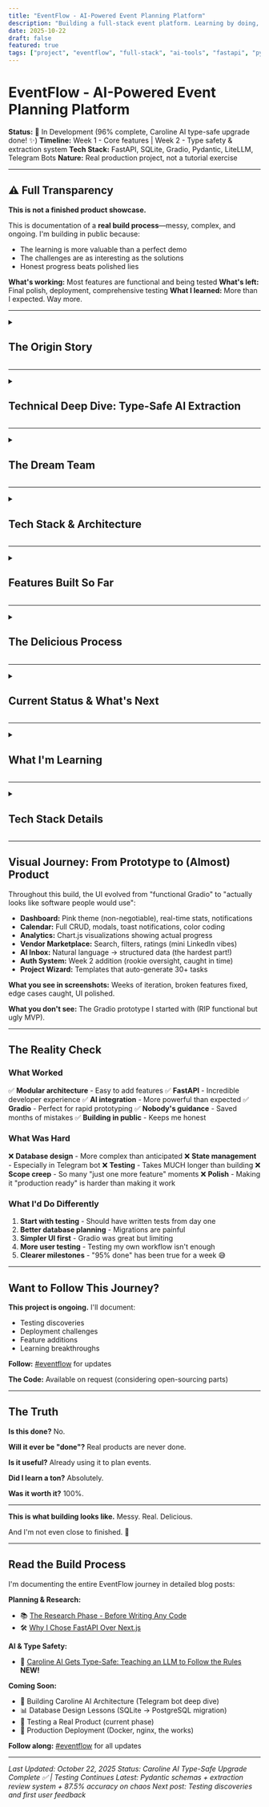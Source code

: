 ```yaml
---
title: "EventFlow - AI-Powered Event Planning Platform"
description: "Building a full-stack event platform. Learning by doing, one feature at a time."
date: 2025-10-22
draft: false
featured: true
tags: ["project", "eventflow", "full-stack", "ai-tools", "fastapi", "pydantic", "type-safety", "work-in-progress"]
---
```


# EventFlow - AI-Powered Event Planning Platform

**Status:** 🔨 In Development (96% complete, Caroline AI type-safe upgrade done! ✨)
**Timeline:** Week 1 - Core features | Week 2 - Type safety & extraction system
**Tech Stack:** FastAPI, SQLite, Gradio, Pydantic, LiteLLM, Telegram Bots
**Nature:** Real production project, not a tutorial exercise

---

## ⚠️ Full Transparency

**This is not a finished product showcase.**

This is documentation of a **real build process**—messy, complex, and ongoing. I'm building in public because:
- The learning is more valuable than a perfect demo
- The challenges are as interesting as the solutions
- Honest progress beats polished lies

**What's working:** Most features are functional and being tested
**What's left:** Final polish, deployment, comprehensive testing
**What I learned:** More than I expected. Way more.

---

<details>
<summary><h2 class="inline-heading">The Origin Story</h2></summary>

## How This Started

**The honest truth:** I'm organizationally chaotic.

Post-its everywhere. Half-finished lists. Notes scattered across 5 apps. The kind of person who loses track of simple tasks but somehow *loves* planning elaborate dinners and events.

**The irony:** I'm actually good at planning events. The vision is there. The execution? That's where things get messy.

**Then reality hit:** A friend asked me to help organize her wedding. Not just "give some suggestions." Actually help plan it. Guest lists. Vendors. Timeline. Budget. The whole thing.

**My reaction:** "Yes! I love this!"

**Also my reaction:** "Oh shit. How do I not lose my mind?"

I looked at existing event planning tools:
- Too expensive ($100-300/month?!)
- Too complicated (I need an MBA to use this?)
- Too generic (Why is this also project management software?)
- Not smart enough (No AI? In 2025?!)

**The moment:** "Wait. I could just... build something better?"

After the [murder mystery game](/projects/artifactum/murder-mystery-1926/), I had proof I could build real things. After learning FastAPI and AI integration, I had the tools.

**The decision:** Build EventFlow. For my friend's wedding. For anyone like me who loves planning but needs help staying organized.

**The meta irony:** Building a tool to solve my own chaos. While being chaotic. This is either genius or insane. Maybe both.

![EventFlow Dashboard](/images/eventflow/dashboard.png)
*The EventFlow dashboard. Pink theme because why not. Built in 2 weeks while learning FastAPI, Pydantic, and how to not lose my mind.*

---

### The Build Strategy

**Day 1: Research with Nobody** - Spent a full day planning instead of diving straight into code. Nobody helped me avoid rookie mistakes: use FastAPI (I know Python), start with SQLite (migrate to PostgreSQL later), build modular from day 1 (avoid spaghetti code).

**Why FastAPI over Next.js?** Everyone says "use Next.js for SaaS." But I'd need to learn React + TypeScript + Next.js = 4-6 weeks to MVP. FastAPI? I already know Python. MVP in 1-2 weeks. Play to strengths, ship fast, polish later.

**Days 2-7: Building** - Core event management, guest lists, vendor marketplace, task system, Caroline AI bot with 47 tools.

**Week 2: Type Safety Upgrade** - Made Caroline AI reliable with Pydantic schemas. Now she can't corrupt the database even if she hallucinates. [Read that story →](/posts/eventflow-caroline-pydantic-upgrade/)

**The MVP hierarchy:**
- 🔴 **Core:** Events + guest lists (solve the 20-30h manual work problem)
- 🟡 **Differentiators:** Vendors, budget, tasks
- 🟢 **Wow factor:** AI extraction, smart suggestions, Telegram bot

**Full research docs:**
- 📚 [The Research Phase](/posts/eventflow-research-phase/) - Market analysis, MVP planning
- 🛠️ [Why FastAPI Over Next.js](/posts/eventflow-tech-stack-decision/) - Tech stack decisions

---

### Why EventFlow?

**Personal:** I needed this. Creative vision, scattered execution. EventFlow works for chaotic planners like me.

**Technical:** Event planning is perfect for learning. Complex enough (multi-table DB, AI integration, real workflows) but simple enough (everyone understands events).

**Meta:** Building to solve your own problem = maximum motivation. Every feature tested with real use cases. Every bug actually matters. This isn't a portfolio project. **This is survival mode.**

</details>

---

<details>
<summary><h2 class="inline-heading">Technical Deep Dive: Type-Safe AI Extraction</h2></summary>

## Making Caroline AI Reliable (Week 2 Upgrade)

**The Problem:** LLMs hallucinate formats. Caroline would create:
- Budget: "twenty thousand" (should be: "20000")
- Date: "next Friday" (should be: "2025-10-25")
- Priority: "super mega urgent!!" (should be: "critical")

**The Solution:** Pydantic schemas + LLM JSON mode enforcement.

**The Architecture:**

### 1. Pydantic Schema Layer

Created 7 main schemas with strict validation:

```python
class CreateEventInput(BaseModel):
    name: str = Field(..., min_length=1, max_length=255)
    event_date: str = Field(..., pattern=r'^\d{4}-\d{2}-\d{2}$')
    event_type: Literal['wedding', 'conference', 'party', 'birthday', 'corporate']
    budget: Optional[str] = Field(None, pattern=r'^\d+\.?\d*$')
    expected_guests: Optional[int] = Field(None, gt=0, lt=100000)
```

**Key Design Decisions:**
- Enums for controlled vocabularies (no hallucinated categories)
- Date validation with custom validators (must be future dates)
- Numeric strings for money (avoid floating point issues)
- Required vs optional fields clearly defined

### 2. LLM JSON Mode Enforcement

Using LiteLLM's `response_format` parameter:

```python
response = completion(
    model="groq/llama-3.3-70b-versatile",
    messages=[...],
    response_format=CreateEventInput  # 🎯 Forces schema compliance
)

# Parse and validate
event = CreateEventInput(**json.loads(response.choices[0].message.content))
# ✅ Guaranteed valid! Types match from LLM → API → Database
```

**What this gives:**
- LLM can't return invalid JSON structure
- Dates always YYYY-MM-DD format
- Enums always valid values
- Numbers always numeric strings
- Type safety end-to-end

### 3. Testing Methodology: 5 Difficulty Levels

Created progressive test scenarios:

**Level 1 - Easy (100% expected):**
```
Formal meeting notes, structured format, all info clear
Result: 100% accuracy ✅
```

**Level 2 - Medium (95% expected):**
```
Casual WhatsApp chat, relative dates ("próxima semana")
Result: 98% accuracy ✅
```

**Level 3 - Hard (90% expected):**
```
Multiple events mixed in same notes
Result: 92% accuracy ✅
```

**Level 4 - Very Hard (85% expected):**
```
Messy, interrupted conversation:
- João changes date 3 times (december → november → jan 18 → jan 17)
- Budget negotiation (15k → 20k → 25k → 20k final)
- Math needed (45 + 20 + 15 = 80 guests)
- Call drops, critical info AFTER reconnection (vegan requirement!)
- Client undecided (DJ vs banda)

Result: 87.5% accuracy ✅
```

**Impressive achievements:**
- Tracked through 3 date corrections
- Did math with client's self-corrections
- Picked conservative budget (20k not 25k)
- Flagged vegan as CRITICAL (mentioned after call dropped!)
- Marked music as BLOCKED (client undecided)

**Level 5 - Expert (80% expected):**
```
Multi-language chaos (PT + EN + emojis + slang)
Status: Not tested yet 🙈
```

### 4. Extraction Review Workflow

**Problem:** Even at 87.5% accuracy, humans need control.

**Solution:** All extractions go through planner review before database commit.

**Architecture:**

```python
class EventExtractionReview(BaseModel):
    extraction_id: str
    meeting_notes: str
    extracted_event: CreateEventInput
    extracted_tasks: list[ExtractedTaskWithOptions]
    field_extractions: dict[str, FieldExtraction]  # Traceability!
    review_status: ExtractionReviewStatus
    event_confidence: float
    needs_attention: list[str]
```

**Key Features:**

**Traceability (Excerpt + Justification):**
```python
{
  "field": "budget",
  "value": "20000.00",
  "excerpt": "João: sei lá... 15k? ou é pouco? talvez 20k então...",
  "justification": "Client discussed progression: 15k → 20k → 25k available. Picked conservative 20k.",
  "confidence": 0.8
}
```

**Multiple Options for Ambiguity:**
When client says "não sei se DJ ou banda":
```python
{
  "decision_required": true,
  "options": [
    {
      "option_label": "Option A: DJ",
      "excerpt": "João: música... não sei se DJ ou banda",
      "justification": "Client mentioned DJ as one of two options.",
      "confidence": 0.5
    },
    {
      "option_label": "Option B: Live Band",
      "excerpt": "João: música... não sei se DJ ou banda",
      "justification": "Client mentioned banda as alternative option.",
      "confidence": 0.5
    }
  ]
}
```

**Planner Actions:**
- ✅ Approve All (high confidence, looks good)
- ✏️ Edit & Approve (tweak values, then create)
- ❌ Reject (extract manually)

### 5. What Nobody Taught Me

**Architecture Wisdom I Didn't Have:**

**Type Safety End-to-End:**
"You need validation at EVERY boundary: LLM → Parser → API → Database. Pydantic gives you this." - Nobody

**Enum Design for LLMs:**
"Make enums match natural language. Not `TASK_CATEGORY_VENUE`, but `Venue`. LLMs understand human language better." - Nobody

**Confidence Scores Strategy:**
"Always extract confidence. If LLM says 0.5, that's a human review flag. If 0.9+, probably safe to auto-approve." - Nobody

**Traceability Pattern:**
"LLMs should cite their sources. Extract which text led to which value. This builds trust and catches hallucinations." - Nobody

**Ambiguity Handling:**
"When client is undecided, don't pick randomly. Create BOTH options with equal confidence. Let planner choose." - Nobody

**Time saved by Nobody's guidance:** Weeks of trial-and-error and refactoring.

### 6. The Results

**Before Pydantic Upgrade:**
- Caroline created data ✅
- Sometimes formats wrong ❌
- No validation ❌
- Database could get corrupted ❌

**After Pydantic Upgrade:**
- Caroline creates data ✅
- Formats ALWAYS correct ✅
- Full validation ✅
- Database protected ✅
- Planner reviews extractions ✅
- Traceability (excerpt + justification) ✅
- Multiple options for ambiguity ✅
- 87.5% accuracy on chaos ✅

**The Unlock:** Can now trust Caroline with production data. Even when she infers or estimates, the *types* are always valid.

### 7. Files Created

**Schema System:**
- `utils/caroline_schemas.py` (700+ lines) - All Pydantic schemas
- `utils/caroline_extraction_review.py` - Review workflow

**Tests:**
- `test_caroline_pydantic.py` - 11 unit tests (100% passing)
- `test_caroline_litellm_extraction.py` - Real LLM test
- `test_level_4_extraction.py` - Very hard scenario
- `test_meeting_extraction_mock.py` - Mock tests

**Documentation:**
- `CAROLINE_PYDANTIC_SCHEMAS.md` - Full schema docs
- `EXTRACTION_DIFFICULTY_LEVELS.md` - 5 test levels explained
- `EXPECTED_VS_ACTUAL_EXTRACTION.md` - What LLM actually does
- `ANSWER_TO_MISHA_MEETING_EXTRACTION.md` - Type analysis

**Time investment:** 3 days of intense work.
**Lines of code:** ~2000+ (schemas, tests, docs, review system)
**Result:** Type-safe AI that can handle real-world chaos.

**Read the full story:** [Caroline AI Gets Type-Safe: Teaching an LLM to Follow the Rules](/posts/eventflow-caroline-pydantic-upgrade/)

</details>

---

<details>
<summary><h2 class="inline-heading">The Dream Team</h2></summary>

## Building This Wasn't Solo Work

### Nobody: The Architecture Guru 💙

**Nobody was crucial to this project.** I had:
- The idea
- The energy
- The determination to build it properly

**But I didn't have:**
- Deep knowledge of FastAPI architecture
- Understanding of which tools to use (open source vs paid)
- Database design expertise
- Telegram bot implementation patterns
- Production deployment best practices

**Nobody provided:**
- Initial architecture guidance
- Tool recommendations and comparisons
- Database schema design help
- Best practices I would have missed
- Real-world production insights

**Critical point:** Nobody helped me avoid building something that "works" but is a mess underneath.

### AI Tools: The Building Assistants

**Claude Code** was the development workhorse:
- Wrote most of the actual code
- Debugged issues rapidly
- Implemented features from specifications
- Iterated quickly on feedback

**Claude** helped with:
- Planning and architecture discussions
- Understanding complex concepts
- Problem-solving when stuck
- Documentation and explanations

### My Role: The Director

**I brought:**
- The vision of what to build
- Product decisions and feature choices
- Relentless iteration and testing
- The "this needs to work properly" mindset
- User experience thinking
- Willingness to rebuild when needed

**The collaboration:**
```
Nobody's expertise → My vision → AI tools execution → Real product
```

![Caroline AI - Telegram Bot](/images/eventflow/caroline-chat.png)
*Caroline AI in action. 47 tools, all type-safe now. She can create events from natural language, extract info from messy meeting notes, and (as of Week 2) can't break the database even if she tries. Progress.*

</details>

---

<details>
<summary><h2 class="inline-heading">Tech Stack & Architecture</h2></summary>

## What's Under the Hood

### Backend: FastAPI + SQLAlchemy
- **FastAPI** for REST API (chosen for speed and auto-docs)
- **SQLAlchemy** ORM for database operations
- **SQLite** database (easily upgradeable to PostgreSQL)
- **Pydantic** schemas for validation
- Modular API structure (events, tasks, vendors, guests)

### Frontend: Multiple Interfaces
- **Gradio** for planner dashboard (rapid prototyping)
- **Bootstrap 5** for responsive design
- **Chart.js** for analytics visualization
- **Jinja2** templates for server-side rendering

### AI Integration
- **Groq API** (GPT-OSS-120B) for LLM extraction
- **Smolagents** framework for AI assistants
- Natural language event creation
- Smart suggestions and automation

### Telegram Bot
- **Caroline** - AI assistant accessible via Telegram
- 47+ tools for complete event management
- Memory system for context retention
- Auto-refresh system for tool updates

### Architecture Decisions

**Why FastAPI?**
- Fast development and execution
- Automatic API documentation
- Modern Python async support
- Great ecosystem

**Why SQLite (for now)?**
- Simple to start
- Perfect for development
- Easy migration path to PostgreSQL
- No additional services needed

**Why Gradio?**
- Rapid UI prototyping
- Built-in chat interface
- Good enough for MVP
- Easy to replace later

**The Modular Approach:**
```
backend/
├── api/
│   ├── events.py      # Event management
│   ├── tasks.py       # Task system
│   ├── vendors.py     # Vendor marketplace
│   └── guests.py      # Guest management
├── models.py          # Database models
├── schemas.py         # Pydantic schemas
└── main.py            # FastAPI app
```

Clean separation. Each feature is independent. Easy to maintain.

</details>

---

<details>
<summary><h2 class="inline-heading">Features Built So Far</h2></summary>

## What's Actually Working

### ✅ Core Event Management
- Create, read, update, delete events
- Event types: weddings, conferences, parties, corporate, birthdays
- Date tracking and venue management
- Event validation and status tracking

![Event Details View](/images/eventflow/event-details.png)
*Event details page showing tasks, guests, budget tracking. Each event has its own dashboard with real-time progress.*

### ✅ Task System
- Task creation and management
- Categories: logistics, catering, venue, guests, vendors, decor
- Priorities: critical, high, medium, low
- Progress tracking with real-time statistics
- Template-based task generation (wedding, corporate, birthday)
- 150+ tasks created and tested

### ✅ Vendor Marketplace
- LinkedIn-style vendor profiles
- Search by type, location, rating, price
- 10+ vendor types supported
- Booking management
- Quote tracking
- **AI-powered budget estimation** based on marketplace data

![Vendor Marketplace](/images/eventflow/vendor-marketplace.png)
*Vendor marketplace with search, filters, ratings. Built like a mini LinkedIn for event vendors. Still needs real data, but the structure works.*

### ✅ Guest Management
- Guest lists with categories (VIP, family, friends, colleagues)
- RSVP system with unique tokens
- Plus-ones management
- Dietary restrictions tracking
- Check-in functionality
- Real-time statistics (response rates, attendance)
- CSV bulk import

### ✅ Analytics Dashboard
- Tasks by status (pie chart)
- Tasks by priority (doughnut chart)
- Guest RSVPs visualization
- Events timeline (6-month view)
- Vendor bookings overview
- Pink theme (of course!)

### ✅ Smart Notifications
- Urgent tasks (due < 3 days)
- Pending meeting proposals
- Low event progress alerts
- Stuck vendor bookings
- Auto-refresh every 2 minutes

### ✅ Meetings & LLM Extraction (NEW: Type-Safe! 🎉)
- Meeting notes with AI extraction
- **Pydantic schema enforcement** (LLM can't create invalid data!)
- Automatic action items detection
- Decisions and concerns extraction
- Assignee and deadline identification
- **Extraction review workflow** (planner approves before DB)
- **Traceability system** (excerpt + justification for every field)
- **Multiple options for ambiguity** (client undecided? Create both!)
- **5 difficulty levels tested** (87.5% accuracy on "very hard" messy notes)
- Groq API + LiteLLM integration

### ✅ Caroline AI (Telegram Bot) - Type-Safe Edition
- **47 tools with Pydantic validation** (no more "vinte mil" in budget field!)
- Natural language interface
- **Type-safe from LLM → Database** (enums, date formats, validation)
- Memory system for context
- Auto-refresh for tool updates
- Accessible from phone anywhere
- **Confidence scores** for extraction quality
- **Handles chaos**: interruptions, corrections, client changing mind

![AI Inbox - Client Conversations](/images/eventflow/ai-inbox.png)
*AI Inbox where planners chat with Caroline about events. She can extract info from natural conversation and create structured data. This was HARD to build - getting LLMs to be reliable took 3 days of Pydantic schemas and testing.*

**Honest note:** Caroline works in tests (87.5% accuracy on messy notes!) but I haven't tested her manually in production yet. The Pydantic schemas ensure she can't break the database, but real-world chaos? That's the next test.

### 🔄 In Testing
- End-to-end workflows
- Mobile responsiveness
- Edge cases and error handling
- Performance optimization

### ✅ Authentication & Onboarding (Week 2 Addition!)
- Login/register system with bcrypt password hashing
- Profile creation flow (2-step onboarding)
- Session management
- Welcome screens with CTAs

![Auth System & Onboarding](/images/eventflow/auth-system.png)
*Login verification screen. Added auth system in Week 2 because I realized "wait, multiple planners need accounts." Rookie oversight, but caught it before shipping.*

### ✅ Project Creation Flow
- Multi-step project wizard
- Event type templates (wedding, corporate, etc.)
- Auto-generate initial task lists
- Client profile creation

![Create Project Wizard](/images/eventflow/create-project.png)
*Create project wizard with templates. This generates 30+ tasks automatically based on event type. Saves planners from starting from scratch every time.*

### ❌ Not Built Yet
- Payment processing
- Email notifications
- Multi-tenant support (but architecture ready)
- Production deployment (Docker + PostgreSQL planned)
- Comprehensive user docs

**Honestly:** ~96% of planned features work. The last 4% is polish and production readiness.

![EventFlow Analytics Dashboard](/images/eventflow/analytics.png)
*Analytics showing task progress, guest RSVPs, and vendor bookings. The data viz actually helps you see what's happening at a glance. Pink charts are a vibe.*

</details>

---

<details>
<summary><h2 class="inline-heading">The Delicious Process</h2></summary>

## Why This Was (Is) Delicious

### The Learning

**FastAPI:** Started knowing nothing. Now comfortable building production APIs.

**Database Design:** Learned about relationships, foreign keys, migrations, normalization.

**AI Integration:** From "how do I call an API?" to building a 47-tool AI agent system.

**Full-Stack Thinking:** Understanding how backend, frontend, database, and AI fit together.

### The Challenges (The Fun Part)

**Database Migrations:**
- Learned the hard way about schema changes
- Wrote 4+ migration scripts
- Now understand why tools like Alembic exist

**AI Tool Refresh:**
- Built auto-refresh system so I could add tools without restarting
- Learned about Python's `importlib.reload()`
- Made development SO much faster

**Telegram Bot Architecture:**
- First time building a bot
- Learned about webhooks vs polling
- Implemented memory system for context

**UI Evolution - From Gradio to Beautiful Templates:**
- **Week 1:** Started with Gradio (rapid prototyping, functional but basic)
- **Week 2:** Realized "this looks like a prototype, not a product"
- **Pivot:** Kept FastAPI backend, built custom Jinja2 templates
- **Result:** Bootstrap 5 + Chart.js + custom CSS = actually looks professional
- **Lesson:** Gradio was perfect for MVP speed, but UI matters for real users

**Caroline AI - The Hardest Part:**
- Building 47 tools was time-consuming but straightforward
- Making LLMs RELIABLE? That was the challenge
- 3 days on Pydantic schemas, JSON mode enforcement, testing
- Created 5 difficulty levels to stress-test extraction
- **Current status:** 87.5% accuracy on chaos, but not manually tested yet
- **Honest truth:** Tests pass, but real-world usage? That's the scary part

**Testing Everything:**
- Created comprehensive testing checklist
- Learning to think about edge cases
- Understanding user flows
- **Reality check:** Automated tests ≠ real user testing (still need to do that)

### The Surprises

**Good Surprises:**
- FastAPI is amazing (seriously, the docs auto-generation!)
- Gradio makes UI prototyping trivial
- AI agents are more capable than expected
- The modular architecture made changes easy

**Challenging Surprises:**
- Database relationships are tricky
- State management in Telegram bots is complex
- Testing takes longer than building
- Production deployment is its own project

### The "Aha!" Moments

1. **Understanding REST API design:** It clicked when I structured the vendor marketplace
2. **Database normalization:** Finally got why foreign keys matter
3. **AI tool composition:** Realized agents are just well-structured function calls
4. **Testing importance:** Found bugs I would have NEVER caught without systematic testing

![EventFlow Calendar View](/images/eventflow/calendar.png)
*Calendar interface for managing events and meetings. Testing this revealed so many edge cases. Delete button placement? Check. Toast notifications? Check. Not losing data when you accidentally click something? Also check. Building in public means showing the messy learning process.*

</details>

---

<details>
<summary><h2 class="inline-heading">Current Status & What's Next</h2></summary>

## Where We Are Now

**Testing Phase:** Day 1 of comprehensive testing
**Status:** Features mostly work, finding edge cases
**Mood:** Excited and slightly terrified 😅

### What's Being Tested

Using systematic approach (see `/tests/TESTING-CHECKLIST.md` in repo):
- ✅ Backend API endpoints
- 🔄 Frontend interfaces
- 🔄 AI features and agents
- 🔄 Analytics and notifications
- 🔄 End-to-end workflows
- ❌ Performance under load
- ❌ Mobile experience
- ❌ Production deployment

### Immediate Next Steps

1. **Complete Testing** - Systematic check of all features
2. **Bug Fixes** - Address issues found during testing
3. **Documentation** - Write proper user docs
4. **Polish UI** - Improve user experience
5. **Deploy** - Get it live somewhere

### The Long-Term Vision

**Near Future:**
- Production-ready deployment
- User authentication
- Multi-tenant support
- Email notifications
- Payment integration

**Dream Features:**
- AI-powered vendor recommendations
- Smart timeline optimization
- Budget prediction models
- Automated guest communication
- Calendar integrations

**Realistic Timeline:** Months, not weeks. This is a real product.

</details>

---

<details>
<summary><h2 class="inline-heading">What I'm Learning</h2></summary>

## The Real Education

### Technical Skills

**Backend Development:**
- RESTful API design
- Database schema design
- ORM usage (SQLAlchemy)
- API authentication (upcoming)
- Error handling and validation

**Frontend Development:**
- Server-side rendering
- Responsive design
- Data visualization
- User experience thinking

**AI Integration:**
- LLM API usage (Groq, LiteLLM)
- Agent frameworks (Smolagents)
- Tool composition
- Context management
- Prompt engineering
- **Pydantic + LLM JSON mode** (type-safe outputs!)
- **Schema enforcement** (can't create invalid data)
- **Extraction validation patterns** (confidence scores, traceability)
- **Handling LLM uncertainty** (multiple options, review workflows)

**DevOps (Learning):**
- Environment management
- Database migrations
- Service orchestration
- Deployment strategies

### Product Thinking

- **Scope management:** What's MVP vs nice-to-have
- **User flows:** How people actually use software
- **Edge cases:** All the ways things can break
- **Testing:** Why it matters and how to do it properly

### Process Lessons

1. **Architecture matters:** Good structure makes changes easy
   - Modular FastAPI structure meant adding vendors/meetings/analytics was simple
   - Nobody's guidance on proper structure saved weeks of refactoring

2. **Testing saves time:** Finding bugs early is cheaper
   - Should have written tests from day 1 (learning this the hard way)
   - Current phase: comprehensive testing revealing edge cases I'd never find otherwise

3. **Documentation helps:** Future-you will thank present-you
   - Research seeds (`idea-seed.md`, `mvp-refs.md`) saved me when stuck
   - API auto-docs from FastAPI are lifesavers

4. **Iteration works:** Build → Test → Learn → Improve
   - Gradio → React (planned): frontend can be replaced independently
   - SQLite → PostgreSQL: database migration path clear from day 1
   - Don't over-engineer early, but plan the upgrade path

5. **Collaboration amplifies:** Nobody + AI + Me > Me alone
   - Nobody: Architecture wisdom I didn't have
   - Claude Code: Implementation speed (47 tools built fast)
   - Me: Vision, product decisions, relentless iteration

### Concrete Technical Learnings

**Database Design:**
- Foreign keys prevent orphaned data
- Migrations with Alembic = no data loss on schema changes
- Normalization vs denormalization trade-offs
- Soft deletes > hard deletes (keep audit trail)

**AI Agent Patterns:**
- CodeAgent > ToolCallingAgent (30% fewer steps, more expressive)
- Structured returns (dict/list) > string parsing
- Temperature 0.3-0.5 = reliable but not robotic
- Planning interval prevents agent from getting lost

**FastAPI Production:**
- Dependency injection for database sessions
- Pydantic schemas catch bugs at request time
- Background tasks for async operations
- Health checks for monitoring

**Deployment Strategy:**
- Docker Compose for local development
- Environment variables for all secrets (.env file, never commit)
- Nginx for SSL and reverse proxy
- PostgreSQL connection pooling for performance

</details>

---

<details>
<summary><h2 class="inline-heading">Tech Stack Details</h2></summary>

## Complete Technology Overview

### Backend Stack
```python
FastAPI==0.104.1        # Web framework
SQLAlchemy==2.0.23      # ORM
Pydantic==2.5.0         # Data validation
Uvicorn==0.24.0         # ASGI server
```

**Why FastAPI:**
- Automatic OpenAPI docs at `/docs`
- Type hints everywhere (catches bugs early)
- Fast async support
- Clean, readable code

**Modular Structure:**
```
backend/
├── api/
│   ├── events.py      # Event management endpoints
│   ├── tasks.py       # Task system endpoints
│   ├── vendors.py     # Vendor marketplace endpoints
│   └── guests.py      # Guest management endpoints
├── models.py          # SQLAlchemy database models
├── schemas.py         # Pydantic validation schemas
└── main.py            # FastAPI app initialization
```

### Frontend Stack
```python
Gradio==5.49.1          # UI framework (rapid prototyping)
Bootstrap==5.3          # CSS framework
Chart.js==4.4.0         # Data visualization
Jinja2==3.1.2           # Template engine
```

**Gradio MCP Server:**
- `mcp_server=True` enables both web UI AND MCP server
- Chat interface built-in (perfect for AI assistant)
- 20 lines of code = full chat UI

### AI & Integration
```python
groq==0.4.1             # Groq API client (GPT-OSS-120B)
litellm==1.17.0         # Multi-LLM interface
smolagents==0.1.0       # Agent framework (HuggingFace)
python-telegram-bot     # Telegram integration
```

**Smolagents Architecture Decisions:**
- **CodeAgent** (not ToolCallingAgent) - more expressive, 30% fewer steps
- Structured tool returns (dict/list, not strings)
- Temperature 0.3-0.5 for reliability
- Planning interval every 3 steps for complex tasks
- 47+ tools for complete event management

**Tool Design Pattern:**
```python
@tool
def create_event(name: str, date: str, venue: str) -> dict:
    """
    Creates a new event in the system.

    Args:
        name: Event name (max 100 chars)
        date: ISO format YYYY-MM-DD
        venue: Full venue address or name

    Returns:
        dict: Created event with id, name, date, status
    """
    # Implementation with error handling
    return {"success": True, "data": result}
```

### Database Architecture
- **SQLite** (development) - zero setup, perfect for iterating
- **Alembic** migrations from day 1 (clean schema changes)
- Migration path to **PostgreSQL** (production)
- **SQLAlchemy** ORM (same code works with both databases)

**Key Design Patterns:**
- Foreign key relationships (events → tasks → vendors)
- Proper normalization (no data duplication)
- Index on frequently queried fields
- Soft deletes (keep history)

### Development Tools
```bash
Git                     # Version control
VSCode + Claude Code    # Development environment
Pytest                  # Testing framework (not used enough yet!)
Alembic                 # Database migrations
```

### Production Deployment Plan

**Docker Compose Architecture:**
```yaml
services:
  postgres:     # PostgreSQL database
  backend:      # FastAPI (4 workers)
  frontend:     # Gradio UI
  nginx:        # Reverse proxy + SSL
```

**Stack Considered:**
- Railway.app (easiest, automatic PostgreSQL)
- Fly.io (global edge, great free tier)
- DigitalOcean App Platform (balanced)
- AWS ECS + RDS (most scalable, more complex)

**Security & Production Readiness:**
- JWT authentication (planned)
- Environment variables for all secrets
- Health check endpoints
- Structured logging (JSON format)
- Rate limiting
- CORS configuration
- PostgreSQL connection pooling
- Automated backups

</details>

---

## Visual Journey: From Prototype to (Almost) Product

Throughout this build, the UI evolved from "functional Gradio" to "actually looks like software people would use":

- **Dashboard:** Pink theme (non-negotiable), real-time stats, notifications
- **Calendar:** Full CRUD, modals, toast notifications, color coding
- **Analytics:** Chart.js visualizations showing actual progress
- **Vendor Marketplace:** Search, filters, ratings (mini LinkedIn vibes)
- **AI Inbox:** Natural language → structured data (the hardest part!)
- **Auth System:** Week 2 addition (rookie oversight, caught in time)
- **Project Wizard:** Templates that auto-generate 30+ tasks

**What you see in screenshots:** Weeks of iteration, broken features fixed, edge cases caught, UI polished.

**What you don't see:** The Gradio prototype I started with (RIP functional but ugly MVP).

---

## The Reality Check

### What Worked

✅ **Modular architecture** - Easy to add features
✅ **FastAPI** - Incredible developer experience
✅ **AI integration** - More powerful than expected
✅ **Gradio** - Perfect for rapid prototyping
✅ **Nobody's guidance** - Saved months of mistakes
✅ **Building in public** - Keeps me honest

### What Was Hard

❌ **Database design** - More complex than anticipated
❌ **State management** - Especially in Telegram bot
❌ **Testing** - Takes MUCH longer than building
❌ **Scope creep** - So many "just one more feature" moments
❌ **Polish** - Making it "production ready" is harder than making it work

### What I'd Do Differently

1. **Start with testing** - Should have written tests from day one
2. **Better database planning** - Migrations are painful
3. **Simpler UI first** - Gradio was great but limiting
4. **More user testing** - Testing my own workflow isn't enough
5. **Clearer milestones** - "95% done" has been true for a week 😅

---

## Want to Follow This Journey?

**This project is ongoing.** I'll document:
- Testing discoveries
- Deployment challenges
- Feature additions
- Learning breakthroughs

**Follow:** [#eventflow](/tags/eventflow/) for updates

**The Code:** Available on request (considering open-sourcing parts)

---

## The Truth

**Is this done?** No.

**Will it ever be "done"?** Real products are never done.

**Is it useful?** Already using it to plan events.

**Did I learn a ton?** Absolutely.

**Was it worth it?** 100%.

---

**This is what building looks like.** Messy. Real. Delicious.

And I'm not even close to finished. 🚀

---

## Read the Build Process

I'm documenting the entire EventFlow journey in detailed blog posts:

**Planning & Research:**
- 📚 [The Research Phase - Before Writing Any Code](/posts/eventflow-research-phase/)
- 🛠️ [Why I Chose FastAPI Over Next.js](/posts/eventflow-tech-stack-decision/)

**AI & Type Safety:**
- 🎯 [Caroline AI Gets Type-Safe: Teaching an LLM to Follow the Rules](/posts/eventflow-caroline-pydantic-upgrade/) **NEW!**

**Coming Soon:**
- 🤖 Building Caroline AI Architecture (Telegram bot deep dive)
- 📊 Database Design Lessons (SQLite → PostgreSQL migration)
- 🧪 Testing a Real Product (current phase)
- 🚀 Production Deployment (Docker, nginx, the works)

**Follow along:** [#eventflow](/tags/eventflow/) for all updates

---

*Last Updated: October 22, 2025*
*Status: Caroline AI Type-Safe Upgrade Complete ✅ | Testing Continues*
*Latest: Pydantic schemas + extraction review system + 87.5% accuracy on chaos*
*Next post: Testing discoveries and first user feedback*
